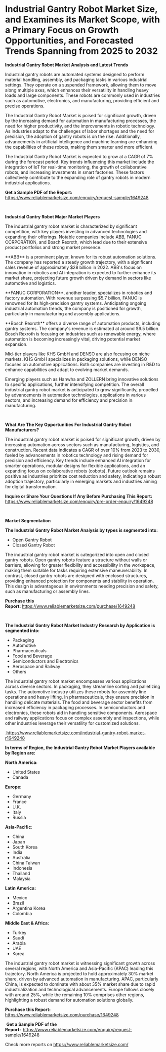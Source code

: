 <p><h1>Industrial Gantry Robot Market Size, and Examines its Market Scope, with a Primary Focus on Growth Opportunities, and Forecasted Trends Spanning from 2025 to 2032</h1></p><p><strong>Industrial Gantry Robot Market Analysis and Latest Trends</strong></p>
<p><p>Industrial gantry robots are automated systems designed to perform material handling, assembly, and packaging tasks in various industrial settings. They operate on a suspended framework, allowing them to move along multiple axes, which enhances their versatility in handling heavy loads and large components. These robots are commonly used in industries such as automotive, electronics, and manufacturing, providing efficient and precise operations.</p><p>The Industrial Gantry Robot Market is poised for significant growth, driven by the increasing demand for automation in manufacturing processes, the need for higher productivity, and the improvements in robotic technology. As industries adapt to the challenges of labor shortages and the need for precision, the adoption of gantry robots is on the rise. Additionally, advancements in artificial intelligence and machine learning are enhancing the capabilities of these robots, making them smarter and more efficient.</p><p>The Industrial Gantry Robot Market is expected to grow at a CAGR of 7% during the forecast period. Key trends influencing this market include the integration of IoT for real-time monitoring, the growth of collaborative robots, and increasing investments in smart factories. These factors collectively contribute to the expanding role of gantry robots in modern industrial applications.</p></p>
<p><strong>Get a Sample PDF of the Report:&nbsp;</strong> <a href="https://www.reliablemarketsize.com/enquiry/request-sample/1649248?utm_campaign=3509&utm_medium=2&utm_source=Github&utm_content=ia&utm_term=26032025&utm_id=industrial-gantry-robot">https://www.reliablemarketsize.com/enquiry/request-sample/1649248</a></p>
<p>&nbsp;</p>
<p><strong>Industrial Gantry Robot Major Market Players</strong></p>
<p><p>The industrial gantry robot market is characterized by significant competition, with key players investing in advanced technologies and expanding their offerings. Notable companies include ABB, FANUC CORPORATION, and Bosch Rexroth, which lead due to their extensive product portfolios and strong market presence.</p><p>**ABB** is a prominent player, known for its robust automation solutions. The company has reported a steady growth trajectory, with a significant sales revenue of approximately $28 billion in 2022. ABB's focus on innovation in robotics and AI integration is expected to further enhance its market share, projecting future growth driven by demand in sectors like automotive and logistics.</p><p>**FANUC CORPORATION**, another leader, specializes in robotics and factory automation. With revenue surpassing $5.7 billion, FANUC is renowned for its high-precision gantry systems. Anticipating ongoing industrial automation trends, the company is positioned for growth, particularly in manufacturing and assembly applications.</p><p>**Bosch Rexroth** offers a diverse range of automation products, including gantry systems. The company's revenue is estimated at around $6.5 billion. Bosch Rexroth is focusing on industries such as renewable energy, where automation is becoming increasingly vital, driving potential market expansion.</p><p>Mid-tier players like KHS GmbH and DENSO are also focusing on niche markets. KHS GmbH specializes in packaging solutions, while DENSO focuses on automotive applications. Both companies are investing in R&D to enhance capabilities and adapt to evolving market demands.</p><p>Emerging players such as Hanwha and ZOLLERN bring innovative solutions to specific applications, further intensifying competition. The overall industrial gantry robot market is anticipated to grow significantly, propelled by advancements in automation technologies, applications in various sectors, and increasing demand for efficiency and precision in manufacturing.</p></p>
<p>&nbsp;</p>
<p><strong>What Are The Key Opportunities For Industrial Gantry Robot Manufacturers?</strong></p>
<p><p>The industrial gantry robot market is poised for significant growth, driven by increasing automation across sectors such as manufacturing, logistics, and construction. Recent data indicates a CAGR of over 10% from 2023 to 2030, fueled by advancements in robotics technology and rising demand for precision and efficiency. Key trends include enhanced AI integration for smarter operations, modular designs for flexible applications, and an expanding focus on collaborative robots (cobots). Future outlook remains positive as industries prioritize cost reduction and safety, indicating a robust adoption trajectory, particularly in emerging markets and industries aiming for digital transformation.</p></p>
<p><strong>Inquire or Share Your Questions If Any Before Purchasing This Report:</strong> <a href="https://www.reliablemarketsize.com/enquiry/pre-order-enquiry/1649248?utm_campaign=3509&utm_medium=2&utm_source=Github&utm_content=ia&utm_term=26032025&utm_id=industrial-gantry-robot">https://www.reliablemarketsize.com/enquiry/pre-order-enquiry/1649248</a></p>
<p>&nbsp;</p>
<p><strong>Market Segmentation</strong></p>
<p><strong>The Industrial Gantry Robot Market Analysis by types is segmented into:</strong></p>
<p><ul><li>Open Gantry Robot</li><li>Closed Gantry Robot</li></ul></p>
<p><p>The industrial gantry robot market is categorized into open and closed gantry robots. Open gantry robots feature a structure without walls or barriers, allowing for greater flexibility and accessibility in the workspace, making them suitable for tasks requiring extensive maneuverability. In contrast, closed gantry robots are designed with enclosed structures, providing enhanced protection for components and stability in operation. This design is advantageous in environments needing precision and safety, such as manufacturing or assembly lines.</p></p>
<p><strong>Purchase this Report:&nbsp;</strong><a href="https://www.reliablemarketsize.com/purchase/1649248?utm_campaign=3509&utm_medium=2&utm_source=Github&utm_content=ia&utm_term=26032025&utm_id=industrial-gantry-robot">https://www.reliablemarketsize.com/purchase/1649248</a></p>
<p>&nbsp;</p>
<p><strong>The Industrial Gantry Robot Market Industry Research by Application is segmented into:</strong></p>
<p><ul><li>Packaging</li><li>Automotive</li><li>Pharmaceuticals</li><li>Food and Beverage</li><li>Semiconductors and Electronics</li><li>Aerospace and Railway</li><li>Others</li></ul></p>
<p><p>The industrial gantry robot market encompasses various applications across diverse sectors. In packaging, they streamline sorting and palletizing tasks. The automotive industry utilizes these robots for assembly line operations and heavy lifting. In pharmaceuticals, they ensure precision in handling delicate materials. The food and beverage sector benefits from increased efficiency in packaging processes. In semiconductors and electronics, these robots aid in handling sensitive components. Aerospace and railway applications focus on complex assembly and inspections, while other industries leverage their versatility for customized solutions.</p></p>
<p><a href="https://www.reliablemarketsize.com/industrial-gantry-robot-market-r1649248?utm_campaign=3509&utm_medium=2&utm_source=Github&utm_content=ia&utm_term=26032025&utm_id=industrial-gantry-robot">&nbsp;https://www.reliablemarketsize.com/industrial-gantry-robot-market-r1649248</a></p>
<p><strong>In terms of Region, the Industrial Gantry Robot Market Players available by Region are:</strong></p>
<p>
    <p> <strong> North America: </strong>
        <ul>
            <li>United States</li>
            <li>Canada</li>
        </ul>
        </p> 
    <p> <strong> Europe: </strong>
        <ul>
            <li>Germany</li>
            <li>France</li>
            <li>U.K.</li>
            <li>Italy</li>
            <li>Russia</li>
        </ul>
        </p> 
    <p> <strong> Asia-Pacific: </strong>
        <ul>
            <li>China</li>
            <li>Japan</li>
            <li>South Korea</li>
            <li>India</li>
            <li>Australia</li>
            <li>China Taiwan</li>
            <li>Indonesia</li>
            <li>Thailand</li>
            <li>Malaysia</li>
        </ul>
        </p> 
    <p> <strong> Latin America: </strong>
        <ul>
            <li>Mexico</li>
            <li>Brazil</li>
            <li>Argentina Korea</li>
            <li>Colombia</li>
        </ul>
        </p> 
    <p> <strong> Middle East & Africa: </strong>
        <ul>
            <li>Turkey</li>
            <li>Saudi</li>
            <li>Arabia</li>
            <li>UAE</li>
            <li>Korea</li>
        </ul>
    </p>
    </p>
<p><p>The industrial gantry robot market is witnessing significant growth across several regions, with North America and Asia-Pacific (APAC) leading this trajectory. North America is projected to hold approximately 30% market share, driven by advanced automation in manufacturing. APAC, particularly China, is expected to dominate with about 35% market share due to rapid industrialization and technological advancements. Europe follows closely with around 25%, while the remaining 10% comprises other regions, highlighting a robust demand for automation solutions globally.</p></p>
<p><strong>Purchase this Report: </strong><a href="https://www.reliablemarketsize.com/purchase/1649248?utm_campaign=3509&utm_medium=2&utm_source=Github&utm_content=ia&utm_term=26032025&utm_id=industrial-gantry-robot">https://www.reliablemarketsize.com/purchase/1649248</a></p>
<p>&nbsp;<strong>Get a Sample PDF of the Report:&nbsp;&nbsp;</strong><a href="https://www.reliablemarketsize.com/enquiry/request-sample/1649248?utm_campaign=3509&utm_medium=2&utm_source=Github&utm_content=ia&utm_term=26032025&utm_id=industrial-gantry-robot">https://www.reliablemarketsize.com/enquiry/request-sample/1649248</a></p>
<p><strong></strong></p>
<p>Check more reports on <a href="https://www.reliablemarketsize.com/?utm_campaign=3509&utm_medium=2&utm_source=Github&utm_content=ia&utm_term=26032025&utm_id=industrial-gantry-robot">https://www.reliablemarketsize.com/</a></p>